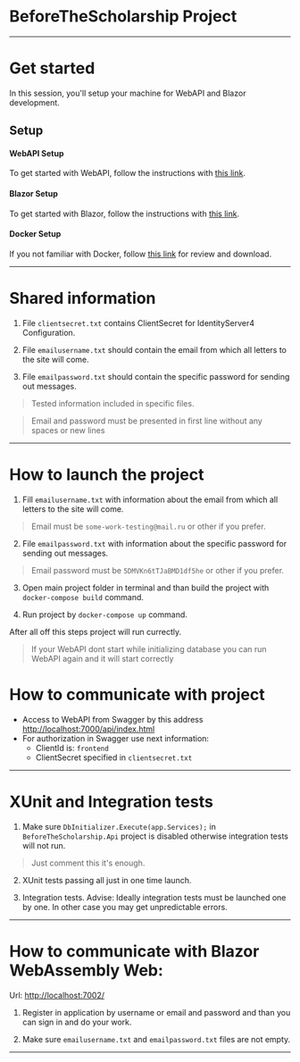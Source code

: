 # BeforeTheScholarship Project
---
# Get started

In this session, you'll setup your machine for WebAPI and Blazor development.

## Setup

#### WebAPI Setup
To get started with WebAPI, follow the instructions with [this link](https://learn.microsoft.com/en-us/aspnet/core/tutorials/first-web-api?view=aspnetcore-7.0&tabs=visual-studio).

#### Blazor Setup
To get started with Blazor, follow the instructions with [this link](https://aka.ms/blazor-getting-started).

#### Docker Setup
If you not familiar with Docker, follow [this link](https://docs.docker.com/get-docker/) for review and download.

---
# Shared information 

1. File ```clientsecret.txt``` contains ClientSecret for IdentityServer4 Configuration.

2. File ```emailusername.txt``` should contain the email from which all letters to the site will come.

3. File ```emailpassword.txt``` should contain the specific password for sending out messages.

>Tested information included in specific files.

> Email and password must be presented in first line without any spaces or new lines

---
# How to launch the project

1. Fill ```emailusername.txt``` with information about the email from which all letters to the site will come.
> Email must be ```some-work-testing@mail.ru``` or other if you prefer.

2. File ```emailpassword.txt``` with information about the specific password for sending out messages.
> Email password must be ```5DMVKn6tTJaBMD1df5he``` or other if you prefer.

3. Open main project folder in terminal and than build the project with ```docker-compose build``` command.

4. Run project by ```docker-compose up``` command.

After all off this steps project will run currectly.

> If your WebAPI dont start while initializing database you can run WebAPI again and it will start correctly

# How to communicate with project

* Access to WebAPI from Swagger by this address [http://localhost:7000/api/index.html](http://localhost:7000/api/index.html)
* For authorization in Swagger use next information:  
    * ClientId is: ```frontend```
    * ClientSecret specified in ```clientsecret.txt```

---
# XUnit and Integration tests

1. Make sure ```DbInitializer.Execute(app.Services);``` in ```BeforeTheScholarship.Api``` project is disabled otherwise integration tests will not run.
> Just comment this it's enough.

2. XUnit tests passing all just in one time launch.

3. Integration tests. 
    Advise: Ideally integration tests must be launched one by one. In other case you may get unpredictable errors.

---
# How to communicate with Blazor WebAssembly Web:

Url: [http://localhost:7002/](http://localhost:7002/)

1. Register in application by username or email and password and than you can sign in and do your work.

2. Make sure ```emailusername.txt``` and ```emailpassword.txt``` files are not empty.

---
